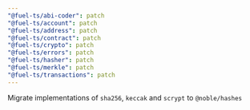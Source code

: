 ```yaml
---
"@fuel-ts/abi-coder": patch
"@fuel-ts/account": patch
"@fuel-ts/address": patch
"@fuel-ts/contract": patch
"@fuel-ts/crypto": patch
"@fuel-ts/errors": patch
"@fuel-ts/hasher": patch
"@fuel-ts/merkle": patch
"@fuel-ts/transactions": patch
---
```


Migrate implementations of `sha256`, `keccak` and `scrypt` to `@noble/hashes`
